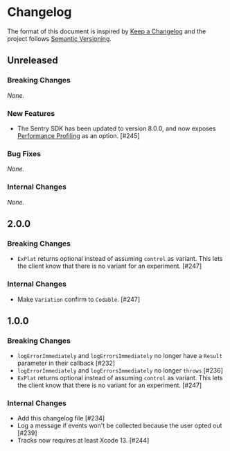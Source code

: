 # Changelog

The format of this document is inspired by [Keep a Changelog](https://keepachangelog.com/en/1.0.0/) and the project follows [Semantic Versioning](https://semver.org/spec/v2.0.0.html).

<!-- This is a comment, you won't see it when GitHub renders the Markdown file.

When releasing a new version:

1. Remove any empty section (those with `_None._`)
2. Update the `## Unreleased` header to `## <version_number>`
3. Add a new "Unreleased" section for the next iteration, by copy/pasting the following template:

## Unreleased

### Breaking Changes

_None._

### New Features

_None._

### Bug Fixes

_None._

### Internal Changes

_None._

-->

## Unreleased

### Breaking Changes

_None._

### New Features

- The Sentry SDK has been updated to version 8.0.0, and now exposes [Performance Profiling](https://docs.sentry.io/product/profiling/) as an option. [#245]

### Bug Fixes

_None._

### Internal Changes

_None._

## 2.0.0

### Breaking Changes

- `ExPlat` returns optional instead of assuming `control` as variant. This lets the client know that there is no variant for an experiment. [#247]

### Internal Changes

- Make `Variation` confirm to `Codable`. [#247]

## 1.0.0

### Breaking Changes

- `logErrorImmediately` and `logErrorsImmediately` no longer have a `Result` parameter in their callback [#232]
- `logErrorImmediately` and `logErrorsImmediately` no longer `throws` [#236]
- `ExPlat` returns optional instead of assuming `control` as variant. This lets the client know that there is no variant for an experiment. [#247]

### Internal Changes

- Add this changelog file [#234]
- Log a message if events won't be collected because the user opted out [#239]
- Tracks now requires at least Xcode 13. [#244]

